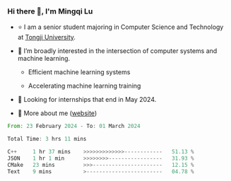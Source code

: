 ### Hi there 👋, I'm Mingqi Lu

- :star: I am a senior student majoring in Computer Science and Technology at [Tongji University](https://en.tongji.edu.cn/p/#/).

- :thinking: I’m broadly interested in the intersection of computer systems and machine learning.

  - Efficient machine learning systems

  - Accelerating machine learning training

- :seedling: Looking for internships that end in May 2024.

- 💬 More about me ([website](https://lmqqqqqq.github.io/))

<!--START_SECTION:waka-->

```rust
From: 23 February 2024 - To: 01 March 2024

Total Time: 3 hrs 11 mins

C++     1 hr 37 mins    >>>>>>>>>>>>>------------   51.13 %
JSON    1 hr 1 min      >>>>>>>>-----------------   31.93 %
CMake   23 mins         >>>----------------------   12.15 %
Text    9 mins          >------------------------   04.78 %
```

<!--END_SECTION:waka-->

